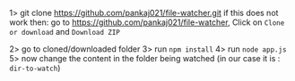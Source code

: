 1> git clone https://github.com/pankaj021/file-watcher.git
    if this does not work then: 
        go to https://github.com/pankaj021/file-watcher,
        Click on `Clone or download`
        and `Download ZIP`

2> go to cloned/downloaded folder
3> run `npm install`
4> run `node app.js`
5> now change the content in the folder being watched (in our case it is : `dir-to-watch`)